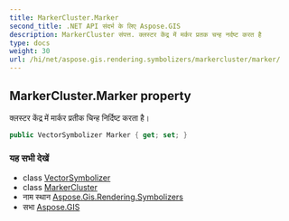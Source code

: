 ```yaml
---
title: MarkerCluster.Marker
second_title: .NET API संदर्भ के लिए Aspose.GIS
description: MarkerCluster संपत्त. क्लस्टर केंद्र में मर्कर प्रतक चन्ह नर्दष्ट करत है
type: docs
weight: 30
url: /hi/net/aspose.gis.rendering.symbolizers/markercluster/marker/
---
```

## MarkerCluster.Marker property

क्लस्टर केंद्र में मार्कर प्रतीक चिन्ह निर्दिष्ट करता है।

```csharp
public VectorSymbolizer Marker { get; set; }
```

### यह सभी देखें

* class [VectorSymbolizer](../../vectorsymbolizer/)
* class [MarkerCluster](../)
* नाम स्थान [Aspose.Gis.Rendering.Symbolizers](../../markercluster/)
* सभा [Aspose.GIS](../../../)


